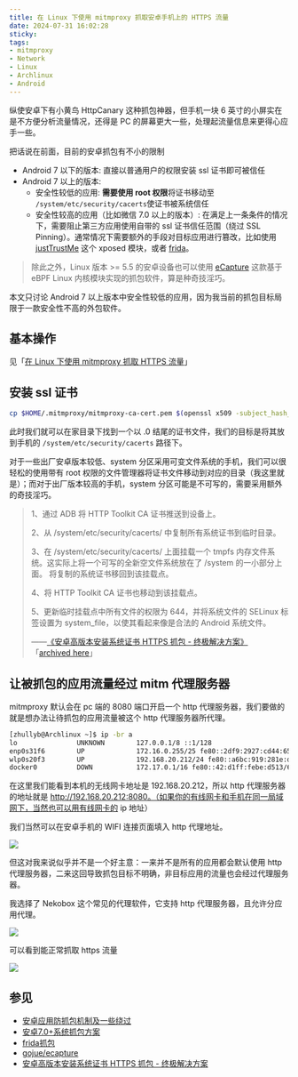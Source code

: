 ```yaml
---
title: 在 Linux 下使用 mitmproxy 抓取安卓手机上的 HTTPS 流量
date: 2024-07-31 16:02:28
sticky:
tags:
- mitmproxy
- Network
- Linux
- Archlinux
- Android
---
```


纵使安卓下有小黄鸟 HttpCanary 这种抓包神器，但手机一块 6 英寸的小屏实在是不方便分析流量情况，还得是 PC 的屏幕更大一些，处理起流量信息来更得心应手一些。

把话说在前面，目前的安卓抓包有不小的限制

- Android 7 以下的版本: 直接以普通用户的权限安装 ssl 证书即可被信任
- Android 7 以上的版本:
  - 安全性较低的应用: **需要使用 root 权限**将证书移动至 `/system/etc/security/cacerts`使证书被系统信任
  - 安全性较高的应用（比如微信 7.0 以上的版本）: 在满足上一条条件的情况下，需要阻止第三方应用使用自带的 ssl 证书信任范围（绕过 SSL Pinning）。通常情况下需要额外的手段对目标应用进行篡改，比如使用 [justTrustMe](https://github.com/Fuzion24/JustTrustMe) 这个 xposed 模块，或者 [frida](https://github.com/frida/frida/)。

> 除此之外，Linux 版本 >= 5.5 的安卓设备也可以使用 [eCapture](https://github.com/gojue/ecapture) 这款基于 eBPF Linux  内核模块实现的抓包软件，算是种奇技淫巧。

本文只讨论 Android 7 以上版本中安全性较低的应用，因为我当前的抓包目标局限于一款安全性不高的外包软件。

## 基本操作

见「[在 Linux 下使用 mitmproxy 抓取 HTTPS 流量](/2024/02/29/capture-https-traffic-on-linux-with-mitmproxy/)」

## 安装 ssl 证书

```bash
cp $HOME/.mitmproxy/mitmproxy-ca-cert.pem $(openssl x509 -subject_hash_old -in $HOME/.mitmproxy/mitmproxy-ca-cert.pem | head -n 1).0
```

此时我们就可以在家目录下找到一个以 .0 结尾的证书文件，我们的目标是将其放到手机的 `/system/etc/security/cacerts` 路径下。

对于一些出厂安卓版本较低、system 分区采用可变文件系统的手机，我们可以很轻松的使用带有 root 权限的文件管理器将证书文件移动到对应的目录（我这里就是）；而对于出厂版本较高的手机，system 分区可能是不可写的，需要采用额外的奇技淫巧。

> 1、通过 ADB 将 HTTP Toolkit CA 证书推送到设备上。
>
> 2、从 /system/etc/security/cacerts/ 中复制所有系统证书到临时目录。
>
> 3、在 /system/etc/security/cacerts/ 上面挂载一个 tmpfs 内存文件系统。这实际上将一个可写的全新空文件系统放在了 /system 的一小部分上面。 将复制的系统证书移回到该挂载点。
>
> 4、将 HTTP Toolkit CA 证书也移动到该挂载点。
>
> 5、更新临时挂载点中所有文件的权限为 644，并将系统文件的 SELinux 标签设置为 system_file，以使其看起来像是合法的 Android 系统文件。
>
> ——[《安卓高版本安装系统证书 HTTPS 抓包 - 终极解决方案》](http://91fans.com.cn/post/certificate/) 「[archived here](http://web.archive.org/web/20240801045307/http://91fans.com.cn/post/certificate/#gsc.tab=0)」

## 让被抓包的应用流量经过 mitm 代理服务器

mitmproxy 默认会在 pc 端的 8080 端口开启一个 http 代理服务器，我们要做的就是想办法让待抓包的应用流量被这个 http 代理服务器所代理。

```bash
[zhullyb@Archlinux ~]$ ip -br a
lo               UNKNOWN        127.0.0.1/8 ::1/128 
enp0s31f6        UP             172.16.0.255/25 fe80::2df9:2927:cd44:65c/64 
wlp0s20f3        UP             192.168.20.212/24 fe80::a6bc:919:281e:dcab/64 
docker0          DOWN           172.17.0.1/16 fe80::42:d1ff:febe:d513/64
```

在这里我们能看到本机的无线网卡地址是 192.168.20.212，所以 http 代理服务器的地址就是 http://192.168.20.212:8080。（如果你的有线网卡和手机在同一局域网下，当然也可以用有线网卡的 ip 地址）

我们当然可以在安卓手机的 WIFI 连接页面填入 http 代理地址。

![](https://static.031130.xyz/uploads/2024/08/12/66ab548080ed6.webp)

但这对我来说似乎并不是一个好主意：一来并不是所有的应用都会默认使用 http 代理服务器，二来这回导致抓包目标不明确，非目标应用的流量也会经过代理服务器。

我选择了 Nekobox 这个常见的代理软件，它支持 http 代理服务器，且允许分应用代理。

![](https://static.031130.xyz/uploads/2024/08/12/66ab54f08dfd6.webp)

可以看到能正常抓取 https 流量

![](https://static.031130.xyz/uploads/2024/08/12/66ab5970a6ac7.webp)

## 参见

- [安卓应用防抓包机制及一些绕过](https://ibukifalling.github.io/2023/06/07/Android-app-packet-capture/)
- [安卓7.0+系统抓包方案](https://chorer.github.io/2022/05/19/A-%E5%AE%89%E5%8D%937.0%E7%B3%BB%E7%BB%9F%E6%8A%93%E5%8C%85%E6%96%B9%E6%A1%88/)
- [frida抓包](https://www.cnblogs.com/snad/p/17449454.html)
- [gojue/ecapture](https://github.com/gojue/ecapture)
- [安卓高版本安装系统证书 HTTPS 抓包 - 终极解决方案](http://91fans.com.cn/post/certificate/#gsc.tab=0)

